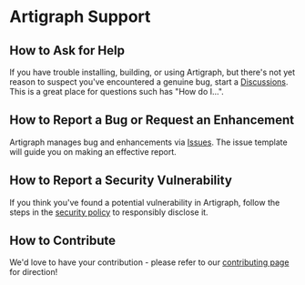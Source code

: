 # Artigraph Support

## How to Ask for Help

If you have trouble installing, building, or using Artigraph, but there's not yet reason to suspect you've encountered a genuine bug, start a [Discussions](https://github.com/artigraph/artigraph/discussions). This is a great place for questions such has "How do I...".

## How to Report a Bug or Request an Enhancement

Artigraph manages bug and enhancements via [Issues](https://github.com/lfai/artigraph/issues). The issue template will guide you on making an effective report.

## How to Report a Security Vulnerability

If you think you've found a potential vulnerability in Artigraph, follow the steps in the [security policy](SECURITY.md) to responsibly disclose it.

## How to Contribute

We'd love to have your contribution - please refer to our [contributing page](CONTRIBUTING.md) for direction!
